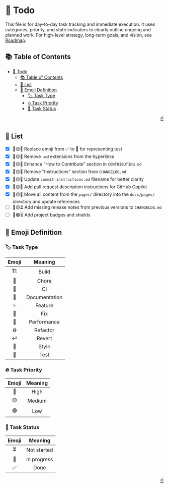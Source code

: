 <!-- markdownlint-disable MD033 MD041 -->

<a id="top"></a>

# 📝 Todo

This file is for day-to-day task tracking and immediate execution. It uses categories, priority, and state indicators to clearly outline ongoing and planned work. For high-level strategy, long-term goals, and vision, see [Roadmap](ROADMAP.md).

## 📚 Table of Contents

- [📝 Todo](#-todo)
  - [📚 Table of Contents](#-table-of-contents)
  - [📝 List](#-list)
  - [📗 Emoji Definition](#-emoji-definition)
    - [🏷️ Task Type](#️-task-type)
    - [🔥 Task Priority](#-task-priority)
    - [📅 Task Status](#-task-status)

<p align="right"><a href="#top">☝️</a></p>

## 📝 List

- [x] 📝🟡✅ Replace emoji from ✅ to 🧪 for representing test
- [x] 📝🟡✅ Remove `.md` extensions from the hyperlinks
- [x] 📝🟡✅ Enhance "How to Contribute" section in `CONTRIBUTING.md`
- [x] 📝🟡✅ Remove "Instructions" section from `CHANGELOG.md`
- [x] 📝🟡✅ Update `commit-instructions.md` filename for better clarity
- [x] 📝🟡✅ Add pull request description instructions for GitHub Copilot
- [x] 📝🟡✅ Move all content from the `pages/` directory into the `docs/pages/` directory and update references
- [ ] 📝🟡⏳ Add missing release notes from previous versions to `CHANGELOG.md`
- [ ] 📝🟢⏳ Add project badges and shields

## 📗 Emoji Definition

### 🏷️ Task Type

| **Emoji** |  **Meaning**  |
| :-------: | :-----------: |
|     🏗️     |     Build     |
|     🔧     |     Chore     |
|     👷     |      CI       |
|     📝     | Documentation |
|     ✨     |    Feature    |
|     🐛     |      Fix      |
|     🚀     |  Performance  |
|     ♻️     |   Refactor    |
|     ↩️     |    Revert     |
|     🎨     |     Style     |
|     🧪     |     Test      |

### 🔥 Task Priority

| **Emoji** | **Meaning** |
| :-------: | :---------: |
|     🔴     |    High     |
|     🟡     |   Medium    |
|     🟢     |     Low     |

### 📅 Task Status

| **Emoji** | **Meaning** |
| :-------: | :---------: |
|     ⏳     | Not started |
|     🔄     | In progress |
|     ✅     |    Done     |

<p align="right"><a href="#top">☝️</a></p>

